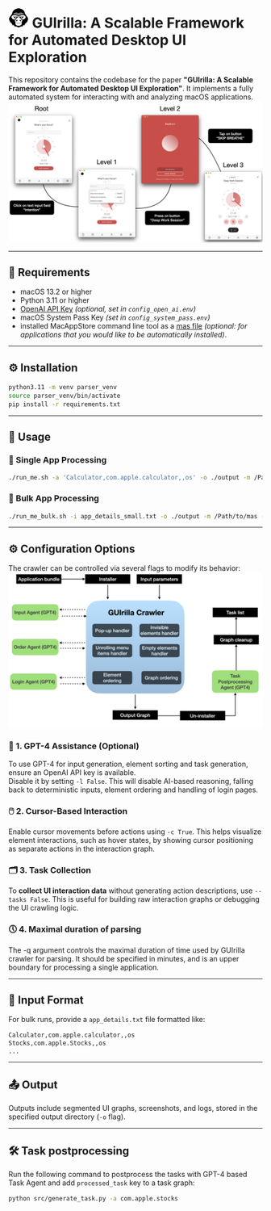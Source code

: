 <h1>
  <img src="images/gorilla2.png" alt="Gorilla Logo" width="40">
  GUIrilla: A Scalable Framework for Automated Desktop UI Exploration
</h1>

This repository contains the codebase for the paper **"GUIrilla: A Scalable Framework for Automated Desktop UI Exploration"**. It implements a fully automated system for interacting with and analyzing macOS applications.
![Output](images/tree-screenshots.png)

---

## 🔧 Requirements
- macOS 13.2 or higher  
- Python 3.11 or higher  
- [OpenAI API Key](https://platform.openai.com/account/api-keys) *(optional, set in `config_open_ai.env`)*  
- macOS System Pass Key *(set in `config_system_pass.env`)*  
- installed MacAppStore command line tool as a [mas file](https://github.com/mas-cli/mas/tree/main) *(optional: for applications that you would like to be automatically installed)*.

---

## ⚙️ Installation

```bash
python3.11 -m venv parser_venv
source parser_venv/bin/activate
pip install -r requirements.txt
```

---

## 🚀 Usage

### 🔹 Single App Processing

```bash
./run_me.sh -a 'Calculator,com.apple.calculator,,os' -o ./output -m /Path/to/mas -h False -c False -l False -q 1
```

### 🔹 Bulk App Processing

```bash
./run_me_bulk.sh -i app_details_small.txt -o ./output -m /Path/to/mas -l False
```

---

## ⚙️ Configuration Options

The crawler can be controlled via several flags to modify its behavior:
![System Overview](images/crawler.png)


### 🧠 1. GPT-4 Assistance (Optional)

To use GPT-4 for input generation, element sorting and task generation, ensure an OpenAI API key is available.  
Disable it by setting `-l False`.
This will disable AI-based reasoning, falling back to deterministic inputs, element ordering and handling of login pages.

### 🖱️ 2. Cursor-Based Interaction

Enable cursor movements before actions using `-c True`.
This helps visualize element interactions, such as hover states, by showing cursor positioning as separate actions in the interaction graph.

### 🗂️ 3. Task Collection 

To **collect UI interaction data** without generating action descriptions, use `--tasks False`.
This is useful for building raw interaction graphs or debugging the UI crawling logic.

### 🕔 4. Maximal duration of parsing

The -q argument controls the maximal duration of time used by GUIrilla crawler for parsing.
It should be specified in minutes, and is an upper boundary for processing a single application.

---

## 📁 Input Format

For bulk runs, provide a `app_details.txt` file formatted like:

```
Calculator,com.apple.calculator,,os
Stocks,com.apple.Stocks,,os
...
```

---

## 📤 Output

Outputs include segmented UI graphs, screenshots, and logs, stored in the specified output directory (`-o` flag).

---
## 🛠️ Task postprocessing

Run the following command to postprocess the tasks with GPT-4 based Task Agent and add `processed_task` key to a task graph:

```bash
python src/generate_task.py -a com.apple.stocks
```
